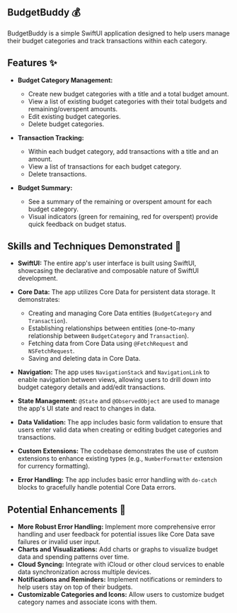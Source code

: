 ## BudgetBuddy 💰

BudgetBuddy is a simple SwiftUI application designed to help users manage their budget categories and track transactions within each category.

## Features ✨

-   **Budget Category Management:**
    
    -   Create new budget categories with a title and a total budget amount.
    -   View a list of existing budget categories with their total budgets and remaining/overspent amounts.
    -   Edit existing budget categories.
    -   Delete budget categories.
-   **Transaction Tracking:**
    
    -   Within each budget category, add transactions with a title and an amount.
    -   View a list of transactions for each budget category.
    -   Delete transactions.
-   **Budget Summary:**
    
    -   See a summary of the remaining or overspent amount for each budget category.
    -   Visual indicators (green for remaining, red for overspent) provide quick feedback on budget status.

## Skills and Techniques Demonstrated 🧠

-   **SwiftUI:** The entire app's user interface is built using SwiftUI, showcasing the declarative and composable nature of SwiftUI development.
    
-   **Core Data:** The app utilizes Core Data for persistent data storage. It demonstrates:
    
    -   Creating and managing Core Data entities (`BudgetCategory` and `Transaction`).
    -   Establishing relationships between entities (one-to-many relationship between `BudgetCategory` and `Transaction`).
    -   Fetching data from Core Data using `@FetchRequest` and `NSFetchRequest`.
    -   Saving and deleting data in Core Data.
-   **Navigation:** The app uses `NavigationStack` and `NavigationLink` to enable navigation between views, allowing users to drill down into budget category details and add/edit transactions.
    
-   **State Management:** `@State` and `@ObservedObject` are used to manage the app's UI state and react to changes in data.
    
-   **Data Validation:** The app includes basic form validation to ensure that users enter valid data when creating or editing budget categories and transactions.
    
-   **Custom Extensions:** The codebase demonstrates the use of custom extensions to enhance existing types (e.g., `NumberFormatter` extension for currency formatting).
    
-   **Error Handling:** The app includes basic error handling with `do-catch` blocks to gracefully handle potential Core Data errors.
    

## Potential Enhancements 🧩

-   **More Robust Error Handling:** Implement more comprehensive error handling and user feedback for potential issues like Core Data save failures or invalid user input.
-   **Charts and Visualizations:** Add charts or graphs to visualize budget data and spending patterns over time.
-   **Cloud Syncing:** Integrate with iCloud or other cloud services to enable data synchronization across multiple devices.
-   **Notifications and Reminders:** Implement notifications or reminders to help users stay on top of their budgets.
-   **Customizable Categories and Icons:** Allow users to customize budget category names and associate icons with them.

